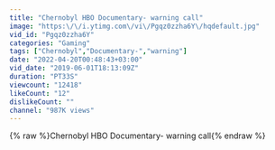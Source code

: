 ```yaml
---
title: "Chernobyl HBO Documentary- warning call"
image: "https:\/\/i.ytimg.com\/vi\/Pgqz0zzha6Y\/hqdefault.jpg"
vid_id: "Pgqz0zzha6Y"
categories: "Gaming"
tags: ["Chernobyl","Documentary-","warning"]
date: "2022-04-20T00:48:43+03:00"
vid_date: "2019-06-01T18:13:09Z"
duration: "PT33S"
viewcount: "12418"
likeCount: "12"
dislikeCount: ""
channel: "987K views"
---
```

{% raw %}Chernobyl HBO Documentary- warning call{% endraw %}
